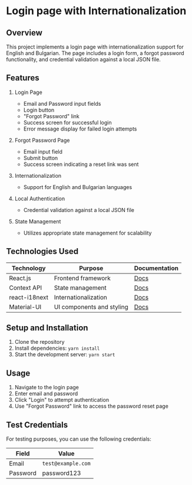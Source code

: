 # Login page with Internationalization

## Overview

This project implements a login page with internationalization support for English and Bulgarian. The page includes a login form, a forgot password functionality, and credential validation against a local JSON file.

## Features

1. Login Page
   - Email and Password input fields
   - Login button
   - "Forgot Password" link
   - Success screen for successful login
   - Error message display for failed login attempts

2. Forgot Password Page
   - Email input field
   - Submit button
   - Success screen indicating a reset link was sent

3. Internationalization
   - Support for English and Bulgarian languages

4. Local Authentication
   - Credential validation against a local JSON file

5. State Management
   - Utilizes appropriate state management for scalability

  ## Technologies Used

| Technology | Purpose | Documentation |
|------------|---------|---------------|
| React.js | Frontend framework | [Docs](https://reactjs.org/docs/getting-started.html) |
| Context API | State management | [Docs](https://reactjs.org/docs/context.html) |
| react-i18next | Internationalization | [Docs](https://react.i18next.com/) |
| Material-UI | UI components and styling | [Docs](https://mui.com/getting-started/usage/) |

## Setup and Installation

1. Clone the repository
2. Install dependencies: `yarn install`
3. Start the development server: `yarn start`

## Usage

1. Navigate to the login page
2. Enter email and password
3. Click "Login" to attempt authentication
4. Use "Forgot Password" link to access the password reset page

## Test Credentials
For testing purposes, you can use the following credentials:

| Field    | Value             |
|----------|-------------------|
| Email    | `test@example.com`|
| Password | password123       |
